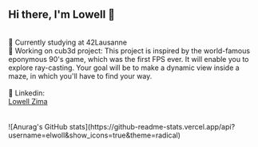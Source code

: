 ## Hi there, I'm Lowell 👋
<br />
🌱  Currently studying at 42Lausanne <br>
🧠  Working on cub3d project: This project is inspired by the world-famous eponymous 90's game, which was the first FPS ever. It will enable you to explore ray-casting. Your goal will be to make a dynamic view inside a maze, in which you'll have to find your way.
<br />
<br />
📨 Linkedin: <div class="badge-base LI-profile-badge" data-locale="fr_FR" data-size="medium" data-theme="dark" data-type="VERTICAL" data-vanity="lowell-zima-8a38a5156" data-version="v1"><a class="badge-base__link LI-simple-link" href="https://ch.linkedin.com/in/lowell-zima-8a38a5156?trk=profile-badge">Lowell Zima</a></div>

<br />
<br />
![Anurag's GitHub stats](https://github-readme-stats.vercel.app/api?username=elwoll&show_icons=true&theme=radical)

<br />
